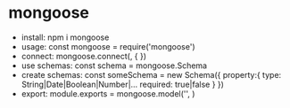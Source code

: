 # mongoose

- install: npm i mongoose
- usage: const mongoose = require('mongoose')
- connect: mongoose.connect(<db url>, { <options> })
- use schemas: const schema = mongoose.Schema
- create schemas: const someSchema = new Schema({
  property:{
  type: String|Date|Boolean|Number|...
  required: true|false
  }
  })
- export: module.exports = mongoose.model('<modelName>', <schema>)
